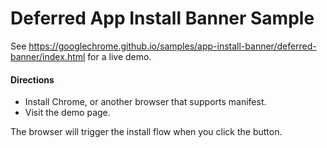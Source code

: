 Deferred App Install Banner Sample
===

See https://googlechrome.github.io/samples/app-install-banner/deferred-banner/index.html for a live demo.

#### Directions

* Install Chrome, or another browser that supports manifest.
* Visit the demo page.

The browser will trigger the install flow when you click the button.
